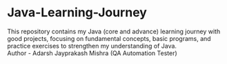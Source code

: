 # Java-Learning-Journey
This repository contains my Java (core and advance) learning journey with good projects, focusing on fundamental concepts, basic programs, and practice exercises to strengthen my understanding of Java.
<br>
Author - Adarsh Jayprakash Mishra (QA Automation Tester)
